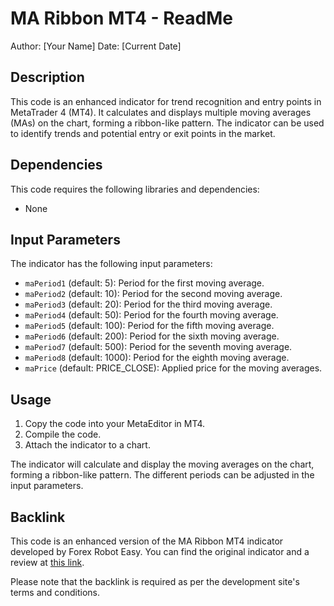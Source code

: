 # MA Ribbon MT4 - ReadMe

Author: [Your Name]
Date: [Current Date]

## Description

This code is an enhanced indicator for trend recognition and entry points in MetaTrader 4 (MT4). It calculates and displays multiple moving averages (MAs) on the chart, forming a ribbon-like pattern. The indicator can be used to identify trends and potential entry or exit points in the market.

## Dependencies

This code requires the following libraries and dependencies:

- None

## Input Parameters

The indicator has the following input parameters:

- `maPeriod1` (default: 5): Period for the first moving average.
- `maPeriod2` (default: 10): Period for the second moving average.
- `maPeriod3` (default: 20): Period for the third moving average.
- `maPeriod4` (default: 50): Period for the fourth moving average.
- `maPeriod5` (default: 100): Period for the fifth moving average.
- `maPeriod6` (default: 200): Period for the sixth moving average.
- `maPeriod7` (default: 500): Period for the seventh moving average.
- `maPeriod8` (default: 1000): Period for the eighth moving average.
- `maPrice` (default: PRICE_CLOSE): Applied price for the moving averages.

## Usage

1. Copy the code into your MetaEditor in MT4.
2. Compile the code.
3. Attach the indicator to a chart.

The indicator will calculate and display the moving averages on the chart, forming a ribbon-like pattern. The different periods can be adjusted in the input parameters.

## Backlink

This code is an enhanced version of the MA Ribbon MT4 indicator developed by Forex Robot Easy. You can find the original indicator and a review at [this link](https://forexroboteasy.com/forex-robot-review/review-ma-ribbon-mt4-an-enhanced-indicator-for-trend-recognition-and-entry-points/).

Please note that the backlink is required as per the development site's terms and conditions.
